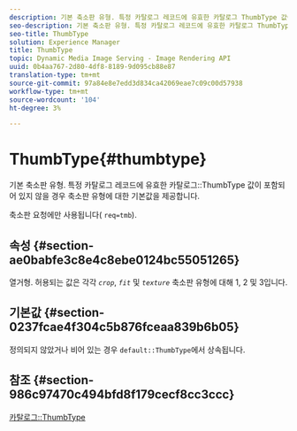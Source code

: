```yaml
---
description: 기본 축소판 유형. 특정 카탈로그 레코드에 유효한 카탈로그 ThumbType 값이 없는 경우 축소판 유형에 대한 기본값을 제공합니다.
seo-description: 기본 축소판 유형. 특정 카탈로그 레코드에 유효한 카탈로그 ThumbType 값이 없는 경우 축소판 유형에 대한 기본값을 제공합니다.
seo-title: ThumbType
solution: Experience Manager
title: ThumbType
topic: Dynamic Media Image Serving - Image Rendering API
uuid: 0b4aa767-2d80-4df8-8189-9d095cb88e87
translation-type: tm+mt
source-git-commit: 97a84e8e7edd3d834ca42069eae7c09c00d57938
workflow-type: tm+mt
source-wordcount: '104'
ht-degree: 3%

---
```



# ThumbType{#thumbtype}

기본 축소판 유형. 특정 카탈로그 레코드에 유효한 카탈로그::ThumbType 값이 포함되어 있지 않을 경우 축소판 유형에 대한 기본값을 제공합니다.

축소판 요청에만 사용됩니다( `req=tmb`).

## 속성 {#section-ae0babfe3c8e4c8ebe0124bc55051265}

열거형. 허용되는 값은 각각 *`crop`*, *`fit`* 및 *`texture`* 축소판 유형에 대해 1, 2 및 3입니다.

## 기본값 {#section-0237fcae4f304c5b876fceaa839b6b05}

정의되지 않았거나 비어 있는 경우 `default::ThumbType`에서 상속됩니다.

## 참조 {#section-986c97470c494bfd8f179cecf8cc3ccc}

[카탈로그::ThumbType](../../../../../is-api/image-catalog/image-serving-api-ref/c-image-catalog-reference/c-image-svg-data-reference/c-image-data-reference/r-thumbtype-cat.md#reference-41149ddffc8749cba2f8d9c8e2611e03)
